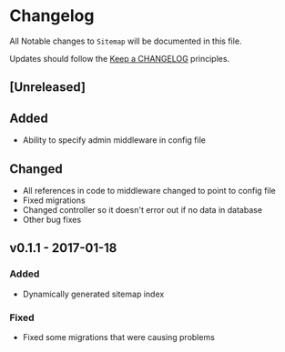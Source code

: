 # Changelog

All Notable changes to `Sitemap` will be documented in this file.

Updates should follow the [Keep a CHANGELOG](http://keepachangelog.com/) principles.

## [Unreleased]

## Added
- Ability to specify admin middleware in config file

## Changed
- All references in code to middleware changed to point to config file
- Fixed migrations
- Changed controller so it doesn't error out if no data in database
- Other bug fixes

## v0.1.1 - 2017-01-18

### Added
- Dynamically generated sitemap index

### Fixed
- Fixed some migrations that were causing problems


